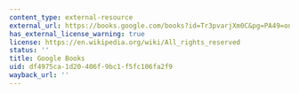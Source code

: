 ```yaml
---
content_type: external-resource
external_url: https://books.google.com/books?id=Tr3pvarjXm0C&pg=PA49=onepage#v=onepage&q&f=false
has_external_license_warning: true
license: https://en.wikipedia.org/wiki/All_rights_reserved
status: ''
title: Google Books
uid: df4975ca-1d20-406f-9bc1-f5fc106fa2f9
wayback_url: ''
---
```

